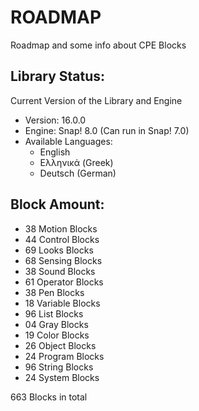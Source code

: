 # ROADMAP

Roadmap and some info about CPE Blocks

## Library Status:
Current Version of the Library and Engine
- Version: 16.0.0
- Engine: Snap! 8.0 (Can run in Snap! 7.0)
- Available Languages:
  - English
  - Ελληνικά (Greek)
  - Deutsch (German)

## Block Amount:
- 38 Motion Blocks
- 44 Control Blocks 
- 69 Looks Blocks
- 68 Sensing Blocks
- 38 Sound Blocks
- 61 Operator Blocks
- 38 Pen Blocks
- 18 Variable Blocks
- 96 List Blocks
- 04 Gray Blocks
- 19 Color Blocks
- 26 Object Blocks
- 24 Program Blocks
- 96 String Blocks
- 24 System Blocks

663 Blocks in total
